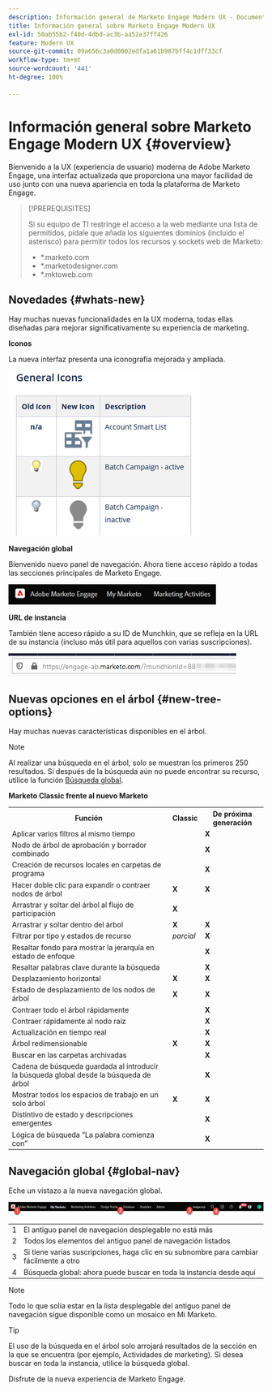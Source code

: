 ```yaml
---
description: Información general de Marketo Engage Modern UX - Documentación de Marketo - Documentación del producto
title: Información general sobre Marketo Engage Modern UX
exl-id: 50ab55b2-f40d-4dbd-ac3b-aa52e37ff426
feature: Modern UX
source-git-commit: 09a656c3a0d0002edfa1a61b987bff4c1dff33cf
workflow-type: tm+mt
source-wordcount: '441'
ht-degree: 100%

---
```


# Información general sobre Marketo Engage Modern UX {#overview}

Bienvenido a la UX (experiencia de usuario) moderna de Adobe Marketo Engage, una interfaz actualizada que proporciona una mayor facilidad de uso junto con una nueva apariencia en toda la plataforma de Marketo Engage.

>[!PREREQUISITES]
>
>Si su equipo de TI restringe el acceso a la web mediante una lista de permitidos, pídale que añada los siguientes dominios (incluido el asterisco) para permitir todos los recursos y sockets web de Marketo:
>
>* *.marketo.com
>* *.marketodesigner.com
>* *.mktoweb.com

## Novedades {#whats-new}

Hay muchas nuevas funcionalidades en la UX moderna, todas ellas diseñadas para mejorar significativamente su experiencia de marketing.

**Iconos**

La nueva interfaz presenta una iconografía mejorada y ampliada.

![](assets/overview-2.png)

**Navegación global**

Bienvenido nuevo panel de navegación. Ahora tiene acceso rápido a todas las secciones principales de Marketo Engage.

![](assets/overview-5.png)

**URL de instancia**

También tiene acceso rápido a su ID de Munchkin, que se refleja en la URL de su instancia (incluso más útil para aquellos con varias suscripciones).

![](assets/overview-6.png)

## Nuevas opciones en el árbol {#new-tree-options}

Hay muchas nuevas características disponibles en el árbol.

>[!NOTE]
>
>Al realizar una búsqueda en el árbol, solo se muestran los primeros 250 resultados. Si después de la búsqueda aún no puede encontrar su recurso, utilice la función [Búsqueda global](/help/marketo/product-docs/marketo-engage-modern-ux/using-the-global-search.md).

**Marketo Classic frente al nuevo Marketo**

<table>
 <tbody>
  <tr>
   <th>Función</th>
   <th>Classic</th>
   <th>De próxima generación</th>
  </tr>
  <tr>
   <td>Aplicar varios filtros al mismo tiempo</td>
   <td></td>
   <td><strong>X</strong></td>
  </tr>
  <tr>
   <td>Nodo de árbol de aprobación y borrador combinado</td>
   <td></td>
   <td><strong>X</strong></td>
  </tr>
  <tr>
   <td>Creación de recursos locales en carpetas de programa</td>
   <td></td>
   <td><strong>X</strong></td>
  </tr>
  <tr>
   <td>Hacer doble clic para expandir o contraer nodos de árbol</td>
   <td><strong>X</strong></td>
   <td><strong>X</strong></td>
  </tr>
  <tr>
   <td>Arrastrar y soltar del árbol al flujo de participación</td>
   <td><strong>X</strong></td>
   <td></td>
  </tr>
  <tr>
   <td>Arrastrar y soltar dentro del árbol</td>
   <td><strong>X</strong></td>
   <td><strong>X</strong></td>
  </tr>
  <tr>
   <td>Filtrar por tipo y estados de recurso</td>
   <td><i>parcial</i></td>
   <td><strong>X</strong></td>
  </tr>
  <tr>
   <td>Resaltar fondo para mostrar la jerarquía en estado de enfoque</td>
   <td></td>
   <td><strong>X</strong></td>
  </tr>
  <tr>
   <td>Resaltar palabras clave durante la búsqueda</td>
   <td></td>
   <td><strong>X</strong></td>
  </tr>
  <tr>
   <td>Desplazamiento horizontal</td>
   <td><strong>X</strong></td>
   <td><strong>X</strong></td>
  </tr>
  <tr>
   <td>Estado de desplazamiento de los nodos de árbol</td>
   <td><strong>X</strong></td>
   <td><strong>X</strong></td>
  </tr>
  <tr>
   <td>Contraer todo el árbol rápidamente</td>
   <td></td>
   <td><strong>X</strong></td>
  </tr>
  <tr>
   <td>Contraer rápidamente al nodo raíz</td>
   <td></td>
   <td><strong>X</strong></td>
  </tr>
  <tr>
   <td>Actualización en tiempo real</td>
   <td></td>
   <td><strong>X</strong></td>
  </tr>
  <tr>
   <td>Árbol redimensionable</td>
   <td><strong>X</strong></td>
   <td><strong>X</strong></td>
  </tr>
  <tr>
   <td>Buscar en las carpetas archivadas</td>
   <td></td>
   <td><strong>X</strong></td>
  </tr>
  <tr>
   <td>Cadena de búsqueda guardada al introducir la búsqueda global desde la búsqueda de árbol</td>
   <td></td>
   <td><strong>X</strong></td>
  </tr>
  <tr>
   <td>Mostrar todos los espacios de trabajo en un solo árbol</td>
   <td><strong>X</strong></td>
   <td><strong>X</strong></td>
  </tr>
  <tr>
   <td>Distintivo de estado y descripciones emergentes</td>
   <td></td>
   <td><strong>X</strong></td>
  </tr>
  <tr>
   <td>Lógica de búsqueda “La palabra comienza con”</td>
   <td></td>
   <td><strong>X</strong></td>
  </tr>
 </tbody>
</table>

## Navegación global {#global-nav}

Eche un vistazo a la nueva navegación global.

![](assets/overview-7.png)

<table>
 <tbody>
  <tr>
   <td>1</td>
   <td>El antiguo panel de navegación desplegable no está más</td>
  </tr>
  <tr>
   <td>2</td>
   <td>Todos los elementos del antiguo panel de navegación listados</td>
  </tr>
  <tr>
  <tr>
   <td>3</td>
   <td>Si tiene varias suscripciones, haga clic en su subnombre para cambiar fácilmente a otro</td>
  </tr>
  <tr>
   <td>4</td>
   <td>Búsqueda global: ahora puede buscar en toda la instancia desde aquí</td>
  </tr>
 </tbody>
</table>

>[!NOTE]
>
>Todo lo que solía estar en la lista desplegable del antiguo panel de navegación sigue disponible como un mosaico en Mi Marketo.

>[!TIP]
>
>El uso de la búsqueda en el árbol solo arrojará resultados de la sección en la que se encuentra (por ejemplo, Actividades de marketing). Si desea buscar en toda la instancia, utilice la búsqueda global.

Disfrute de la nueva experiencia de Marketo Engage.
